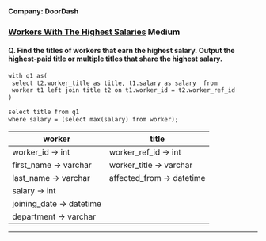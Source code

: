 #### Company: DoorDash

### [Workers With The Highest Salaries](https://platform.stratascratch.com/coding/10353-workers-with-the-highest-salaries?code_type=1) Medium

#### Q. Find the titles of workers that earn the highest salary. Output the highest-paid title or multiple titles that share the highest salary.

```diff
with q1 as( 
 select t2.worker_title as title, t1.salary as salary  from
 worker t1 left join title t2 on t1.worker_id = t2.worker_ref_id
)

select title from q1
where salary = (select max(salary) from worker);

```

| worker                   |  title                     |
|--------------------------|----------------------------|
|worker_id   ->   int      |  worker_ref_id -> int      |
|first_name  ->   varchar  |  worker_title -> varchar   |
|last_name   ->   varchar  |  affected_from -> datetime |
|salary      ->   int      |
|joining_date ->  datetime |
|department  ->   varchar  |


---

